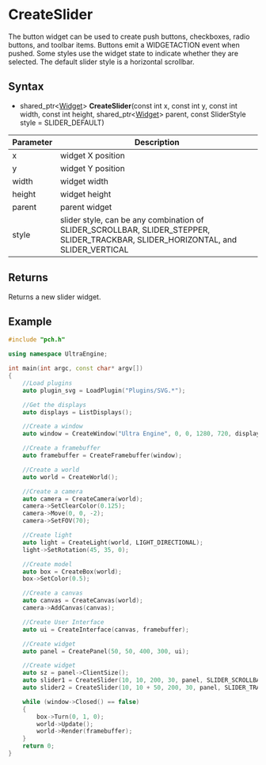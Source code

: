 # CreateSlider #

The button widget can be used to create push buttons, checkboxes, radio buttons, and toolbar items. Buttons emit a WIDGETACTION event when pushed. Some styles use the widget state to indicate whether they are selected. The default slider style is a horizontal scrollbar.

## Syntax ##

- shared_ptr<[Widget](Widget.md)\> **CreateSlider**(const int x, const int y, const int width, const int height, shared_ptr<[Widget](Widget.md)\> parent, const SliderStyle style = SLIDER_DEFAULT)

| Parameter | Description |
| --- | --- |
| x | widget X position |
| y | widget Y position |
| width | widget width |
| height | widget height |
| parent | parent widget |
| style | slider style, can be any combination of SLIDER_SCROLLBAR, SLIDER_STEPPER, SLIDER_TRACKBAR, SLIDER_HORIZONTAL, and SLIDER_VERTICAL |

## Returns ##

Returns a new slider widget.

## Example ##
```c++
#include "pch.h"

using namespace UltraEngine;

int main(int argc, const char* argv[])
{
    //Load plugins
    auto plugin_svg = LoadPlugin("Plugins/SVG.*");

    //Get the displays
    auto displays = ListDisplays();

    //Create a window
    auto window = CreateWindow("Ultra Engine", 0, 0, 1280, 720, displays[0]);

    //Create a framebuffer
    auto framebuffer = CreateFramebuffer(window);

    //Create a world
    auto world = CreateWorld();

    //Create a camera
    auto camera = CreateCamera(world);
    camera->SetClearColor(0.125);
    camera->Move(0, 0, -2);
    camera->SetFOV(70);

    //Create light
    auto light = CreateLight(world, LIGHT_DIRECTIONAL);
    light->SetRotation(45, 35, 0);

    //Create model
    auto box = CreateBox(world);
    box->SetColor(0.5);

    //Create a canvas
    auto canvas = CreateCanvas(world);
    camera->AddCanvas(canvas);

    //Create User Interface
    auto ui = CreateInterface(canvas, framebuffer);

    //Create widget
    auto panel = CreatePanel(50, 50, 400, 300, ui);

    //Create widget
    auto sz = panel->ClientSize();
    auto slider1 = CreateSlider(10, 10, 200, 30, panel, SLIDER_SCROLLBAR);
    auto slider2 = CreateSlider(10, 10 + 50, 200, 30, panel, SLIDER_TRACKBAR);

    while (window->Closed() == false)
    {
        box->Turn(0, 1, 0);
        world->Update();
        world->Render(framebuffer);
    }
    return 0;
}
```